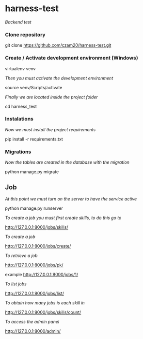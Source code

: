 # harness-test
_Backend test_

### Clone repository 

git clone https://github.com/czam20/harness-test.git

### Create / Activate development environment (Windows)

virtualenv venv

_Then you must activate the development environment_

source venv/Scripts/activate

_Finally we are located inside the project folder_

cd harness_test

### Instalations  

_Now we must install the project requirements_

pip install -r requirements.txt

### Migrations

_Now the tables are created in the database with the migration_

python manage.py migrate

## Job

_At this point we must turn on the server to have the service active_

python manage.py runserver

_To create a job you must first create skills, to do this go to_

http://127.0.0.1:8000/jobs/skills/

_To create a job_

http://127.0.0.1:8000/jobs/create/

_To retrieve a job_

http://127.0.0.1:8000/jobs/pk/

example http://127.0.0.1:8000/jobs/1/

_To list jobs_

http://127.0.0.1:8000/jobs/list/

_To obtain how many jobs is each skill in_

http://127.0.0.1:8000/jobs/skills/count/

_To access the admin panel_

http://127.0.0.1:8000/admin/
